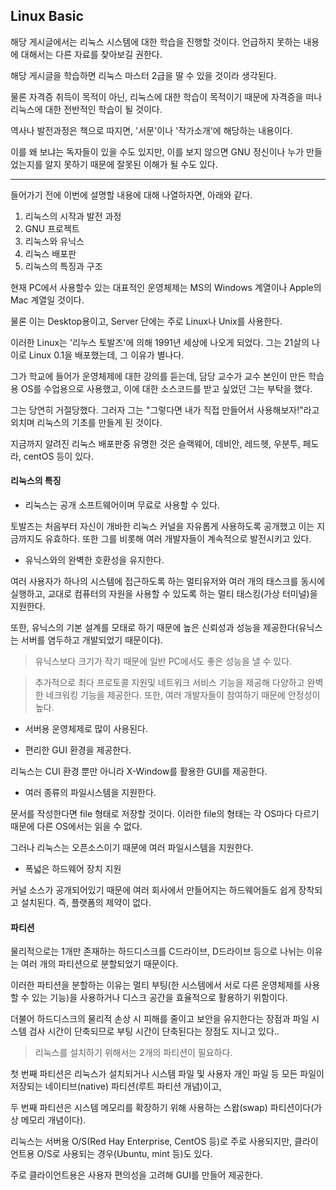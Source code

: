## Linux Basic

해당 게시글에서는 리눅스 시스템에 대한 학습을 진행할 것이다. 언급하지 못하는 내용에 대해서는 다른 자료를 찾아보길 권한다.  

해당 게시글을 학습하면 리눅스 마스터 2급을 딸 수 있을 것이라 생각된다.  

물론 자격증 취득이 목적이 아닌, 리눅스에 대한 학습이 목적이기 때문에 자격증을 떠나 리눅스에 대한 전반적인 학습이 될 것이다.  

역사나 발전과정은 책으로 따지면, '서문'이나 '작가소개'에 해당하는 내용이다.  

이를 왜 보냐는 독자들이 있을 수도 있지만, 이를 보지 않으면 GNU 정신이나 누가 만들었는지를 알지 못하기 때문에 잘못된 이해가 될 수도 있다.  

---

들어가기 전에 이번에 설명할 내용에 대해 나열하자면, 아래와 같다.  

1. 리눅스의 시작과 발전 과정  
2. GNU 프로젝트  
3. 리눅스와 유닉스  
4. 리눅스 배포판  
5. 리눅스의 특징과 구조  

현재 PC에서 사용할수 있는 대표적인 운영체제는 MS의 Windows 계열이나 Apple의 Mac 계열일 것이다.  

물론 이는 Desktop용이고, Server 단에는 주로 Linux나 Unix를 사용한다.  

이러한 Linux는 '리누스 토발즈'에 의해 1991년 세상에 나오게 되었다. 그는 21살의 나이로 Linux 0.1을 배포했는데, 그 이유가 별나다.  

그가 학교에 들어가 운영체제에 대한 강의를 듣는데, 담당 교수가 교수 본인이 만든 학습용 OS를 수업용으로 사용했고, 이에 대한 소스코드를 받고 싶었던 그는 부탁을 했다.  

그는 당연히 거절당했다. 그러자 그는 "그렇다면 내가 직접 만들어서 사용해보자!"라고 외치며 리눅스의 기초를 만들게 된 것이다.  

지금까지 알려진 리눅스 배포판중 유명한 것은 슬랙웨어, 데비안, 레드헷, 우분투, 페도라, centOS 등이 있다.  

#### 리눅스의 특징  

* 리눅스는 공개 소프트웨어이며 무료로 사용할 수 있다.  

토발즈는 처음부터 자신이 개바한 리눅스 커널을 자유롭게 사용하도록 공개했고 이는 지금까지도 유효하다. 또한 그를 비롯해 여러 개발자들이 계속적으로 발전시키고 있다.  

* 유닉스와의 완벽한 호환성을 유지한다.  

여러 사용자가 하나의 시스템에 접근하도록 하는 멀티유저와 여러 개의 태스크를 동시에 실행하고, 교대로 컴퓨터의 자원을 사용할 수 있도록 하는 멀티 태스킹(가상 터미널)을 지원한다.  

또한, 유닉스의 기본 설계를 모태로 하기 때문에 높은 신뢰성과 성능을 제공한다(유닉스는 서버를 염두하고 개발되었기 때문이다).  

> 유닉스보다 크기가 작기 때문에 일반 PC에서도 좋은 성능을 낼 수 있다.  

> 추가적으로 최다 프로토콜 지원및 네트워크 서비스 기능을 제공해 다양하고 완벽한 네크워킹 기능을 제공한다. 또한, 여러 개발자들이 참여하기 때문에 안정성이 높다.  

* 서버용 운영체제로 많이 사용된다.  

* 편리한 GUI 환경을 제공한다.  

리눅스는 CUI 환경 뿐만 아니라 X-Window를 활용한 GUI를 제공한다.  

* 여러 종류의 파일시스템을 지원한다.  

문서를 작성한다면 file 형태로 저장할 것이다. 이러한 file의 형태는 각 OS마다 다르기 때문에 다른 OS에서는 읽을 수 없다.  

그러나 리눅스는 오픈소스이기 때문에 여러 파일시스템을 지원한다.  

* 폭넓은 하드웨어 장치 지원  

커널 소스가 공개되어있기 때문에 여러 회사에서 만들어지는 하드웨어들도 쉽게 장착되고 설치된다. 즉, 플랫폼의 제약이 없다.  

#### 파티션  

물리적으로는 1개만 존재하는 하드디스크를 C드라이브, D드라이브 등으로 나뉘는 이유는 여러 개의 파티션으로 분할되었기 때문이다.  

이러한 파티션을 분할하는 이유는 멀티 부팅(한 시스템에서 서로 다른 운영체제를 사용할 수 있는 기능)을 사용하거나 디스크 공간을 효율적으로 활용하기 위함이다.  

더불어 하드디스크의 물리적 손상 시 피해를 줄이고 보안을 유지한다는 장점과 파일 시스템 검사 시간이 단축되므로 부팅 시간이 단축된다는 장점도 지니고 있다..  

> 리눅스를 설치하기 위해서는 2개의 파티션이 필요하다.  

첫 번째 파티션은 리눅스가 설치되거나 시스템 파일 및 사용자 개인 파일 등 모든 파일이 저장되는 네이티브(native) 파티션(루트 파티션 개념)이고,  
	
두 번째 파티션은 시스템 메모리를 확장하기 위해 사용하는 스왑(swap) 파티션이다(가상 메모리 개념이다).  

리눅스는 서버용 O/S(Red Hay Enterprise, CentOS 등)로 주로 사용되지만, 클라이언트용 O/S로 사용되는 경우(Ubuntu, mint 등)도 있다.  

주로 클라이언트용은 사용자 편의성을 고려해 GUI를 만들어 제공한다.  

